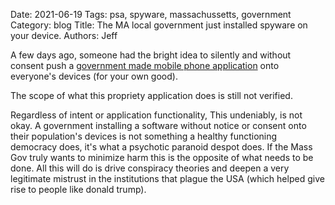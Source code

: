 Date: 2021-06-19
Tags: psa, spyware, massachussetts, government
Category: blog
Title: The MA local government just installed spyware on your device.
Authors: Jeff

A few days ago, someone had the bright idea to silently and without consent push a [government made mobile phone application](https://play.google.com/store/apps/details?id=gov.ma.covid19.exposurenotifications.v3) onto everyone's devices (for your own good).

The scope of what this propriety application does is still not verified. 

Regardless of intent or application functionality, This undeniably, is not okay. A government installing a software without notice or consent onto their population's devices is not something a healthy functioning democracy does, it's what a psychotic paranoid despot does. If the Mass Gov truly wants to minimize harm this is the opposite of what needs to be done. All this will do is drive conspiracy theories and deepen a very legitimate mistrust in the institutions that plague the USA (which helped give rise to people like donald trump).
